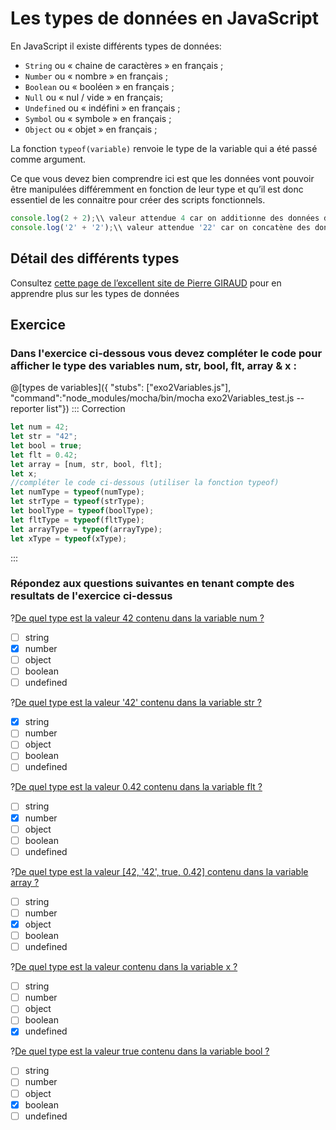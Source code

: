 # Les types de données en JavaScript 
En JavaScript il existe différents types de données:
- `String` ou « chaine de caractères » en français ;
- `Number` ou « nombre » en français ;
- `Boolean` ou « booléen » en français ;
- `Null` ou « nul / vide » en français;
- `Undefined` ou « indéfini » en français ;
- `Symbol` ou « symbole » en français ;
- `Object` ou « objet » en français ;

La fonction `typeof(variable)` renvoie le type de la variable qui a été passé comme argument.

Ce que vous devez bien comprendre ici est que les données vont pouvoir être manipulées différemment en fonction de leur type et qu’il est donc essentiel de les connaitre pour créer des scripts fonctionnels.
```jsx
console.log(2 + 2);\\ valeur attendue 4 car on additionne des données de type "Number"
console.log('2' + '2');\\ valeur attendue '22' car on concatène des données de type "String"
```
## Détail des différents types
Consultez [cette page de l’excellent site de Pierre GIRAUD](https://www.pierre-giraud.com/javascript-apprendre-coder-cours/type-donnee/) pour en apprendre plus sur les types de données
## Exercice
### Dans l'exercice ci-dessous vous devez compléter le code pour afficher le type des variables num, str, bool, flt, array & x :
@[types de variables]({ "stubs": ["exo2Variables.js"], "command":"node_modules/mocha/bin/mocha exo2Variables_test.js --reporter list"})
::: Correction
```jsx
let num = 42;
let str = "42";
let bool = true;
let flt = 0.42;
let array = [num, str, bool, flt];
let x;
//compléter le code ci-dessous (utiliser la fonction typeof)
let numType = typeof(numType);
let strType = typeof(strType);
let boolType = typeof(boolType);
let fltType = typeof(fltType);
let arrayType = typeof(arrayType);
let xType = typeof(xType);
```
:::
### Répondez aux questions suivantes en tenant compte des resultats de l'exercice ci-dessus
?[De quel type est la valeur 42 contenu dans la variable num ?](single)
- [ ] string
- [x] number
- [ ] object
- [ ] boolean
- [ ] undefined

?[De quel type est la valeur '42' contenu dans la variable str ?](single)
- [x] string
- [ ] number
- [ ] object
- [ ] boolean
- [ ] undefined

?[De quel type est la valeur 0.42 contenu dans la variable flt ?](single)
- [ ] string
- [x] number
- [ ] object
- [ ] boolean
- [ ] undefined

?[De quel type est la valeur [42, '42', true, 0.42] contenu dans la variable array ?](single)
- [ ] string
- [ ] number
- [x] object
- [ ] boolean
- [ ] undefined

?[De quel type est la valeur contenu dans la variable x ?](single)
- [ ] string
- [ ] number
- [ ] object
- [ ] boolean
- [x] undefined

?[De quel type est la valeur true contenu dans la variable bool ?](single)
- [ ] string
- [ ] number
- [ ] object
- [x] boolean
- [ ] undefined
